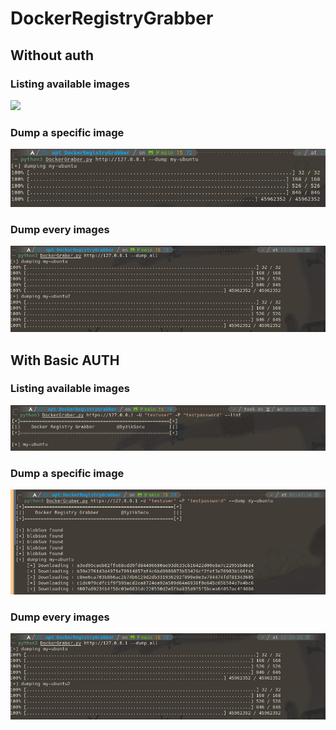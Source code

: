 # DockerRegistryGrabber

## Without auth 

### Listing available images  
![](./screendshot/list.png)

### Dump a specific image 
![](./screenshot/dump1.png)

### Dump every images 
![](./screenshot/dump_all.png)

## With Basic AUTH 

### Listing available images  
![](screenshot/authlist.png)

### Dump a specific image 
![](screenshot/authdump1.png)

### Dump every images 
![](screenshot/dump_all.png)

